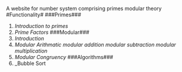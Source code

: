 A website for number system comprising primes modular theory
#Functionality#
###Primes###
1. _Introduction to primes_
2. _Prime Factors_
###Modular###
1. _Introduction_
2. _Modular Arithmatic_
   *modular addition*
   *modular subtraction*
   *modular multiplication*
3. _Modular Congruency_
###Algorithms###
1. _Bubble Sort


